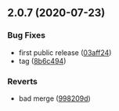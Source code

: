 ## 2.0.7 (2020-07-23)


### Bug Fixes

* first public release ([03aff24](https://github.com/cdotyone/Core.Logging/commit/03aff24ea6dde808a32f351ad78546225fa93754))
* tag ([8b6c494](https://github.com/cdotyone/Core.Logging/commit/8b6c4941ffea4307ee8e526a8c8ff7074f0a69f3))


### Reverts

* bad merge ([998209d](https://github.com/cdotyone/Core.Logging/commit/998209da2035673095f8eea10c7d4c671d585761))



